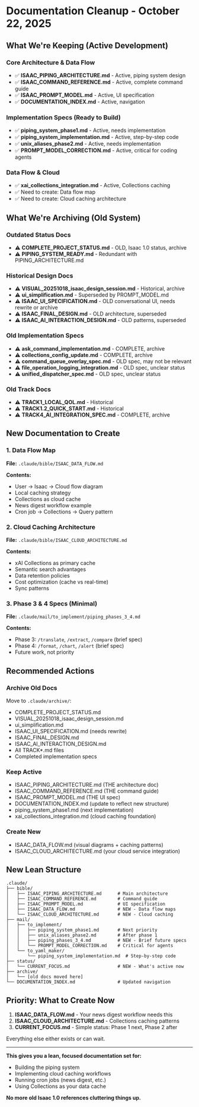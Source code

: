 # Documentation Cleanup - October 22, 2025

## What We're Keeping (Active Development)

### Core Architecture & Data Flow
- ✅ **ISAAC_PIPING_ARCHITECTURE.md** - Active, piping system design
- ✅ **ISAAC_COMMAND_REFERENCE.md** - Active, complete command guide
- ✅ **ISAAC_PROMPT_MODEL.md** - Active, UI specification
- ✅ **DOCUMENTATION_INDEX.md** - Active, navigation

### Implementation Specs (Ready to Build)
- ✅ **piping_system_phase1.md** - Active, needs implementation
- ✅ **piping_system_implementation.md** - Active, step-by-step code
- ✅ **unix_aliases_phase2.md** - Active, needs implementation
- ✅ **PROMPT_MODEL_CORRECTION.md** - Active, critical for coding agents

### Data Flow & Cloud
- ✅ **xai_collections_integration.md** - Active, Collections caching
- ✅ Need to create: Data flow map
- ✅ Need to create: Cloud caching architecture

## What We're Archiving (Old System)

### Outdated Status Docs
- ⚠️ **COMPLETE_PROJECT_STATUS.md** - OLD, Isaac 1.0 status, archive
- ⚠️ **PIPING_SYSTEM_READY.md** - Redundant with PIPING_ARCHITECTURE.md

### Historical Design Docs
- ⚠️ **VISUAL_20251018_isaac_design_session.md** - Historical, archive
- ⚠️ **ui_simplification.md** - Superseded by PROMPT_MODEL.md
- ⚠️ **ISAAC_UI_SPECIFICATION.md** - OLD conversational UI, needs rewrite or archive
- ⚠️ **ISAAC_FINAL_DESIGN.md** - OLD architecture, superseded
- ⚠️ **ISAAC_AI_INTERACTION_DESIGN.md** - OLD patterns, superseded

### Old Implementation Specs
- ⚠️ **ask_command_implementation.md** - COMPLETE, archive
- ⚠️ **collections_config_update.md** - COMPLETE, archive
- ⚠️ **command_queue_overlay_spec.md** - OLD spec, may not be relevant
- ⚠️ **file_operation_logging_integration.md** - OLD spec, unclear status
- ⚠️ **unified_dispatcher_spec.md** - OLD spec, unclear status

### Old Track Docs
- ⚠️ **TRACK1_LOCAL_QOL.md** - Historical
- ⚠️ **TRACK1.2_QUICK_START.md** - Historical
- ⚠️ **TRACK4_AI_INTEGRATION_SPEC.md** - COMPLETE, archive

## New Documentation to Create

### 1. Data Flow Map
**File:** `.claude/bible/ISAAC_DATA_FLOW.md`

**Contents:**
- User → Isaac → Cloud flow diagram
- Local caching strategy
- Collections as cloud cache
- News digest workflow example
- Cron job → Collections → Query pattern

### 2. Cloud Caching Architecture
**File:** `.claude/bible/ISAAC_CLOUD_ARCHITECTURE.md`

**Contents:**
- xAI Collections as primary cache
- Semantic search advantages
- Data retention policies
- Cost optimization (cache vs real-time)
- Sync patterns

### 3. Phase 3 & 4 Specs (Minimal)
**File:** `.claude/mail/to_implement/piping_phases_3_4.md`

**Contents:**
- Phase 3: `/translate`, `/extract`, `/compare` (brief spec)
- Phase 4: `/format`, `/chart`, `/alert` (brief spec)
- Future work, not priority

## Recommended Actions

### Archive Old Docs
Move to `.claude/archive/`:
- COMPLETE_PROJECT_STATUS.md
- VISUAL_20251018_isaac_design_session.md
- ui_simplification.md
- ISAAC_UI_SPECIFICATION.md (needs rewrite)
- ISAAC_FINAL_DESIGN.md
- ISAAC_AI_INTERACTION_DESIGN.md
- All TRACK*.md files
- Completed implementation specs

### Keep Active
- ISAAC_PIPING_ARCHITECTURE.md (THE architecture doc)
- ISAAC_COMMAND_REFERENCE.md (THE command guide)
- ISAAC_PROMPT_MODEL.md (THE UI spec)
- DOCUMENTATION_INDEX.md (update to reflect new structure)
- piping_system_phase1.md (next implementation)
- xai_collections_integration.md (cloud caching foundation)

### Create New
- ISAAC_DATA_FLOW.md (visual diagrams + caching patterns)
- ISAAC_CLOUD_ARCHITECTURE.md (your cloud service integration)

## New Lean Structure

```
.claude/
├── bible/
│   ├── ISAAC_PIPING_ARCHITECTURE.md      # Main architecture
│   ├── ISAAC_COMMAND_REFERENCE.md        # Command guide
│   ├── ISAAC_PROMPT_MODEL.md             # UI specification
│   ├── ISAAC_DATA_FLOW.md                # NEW - Data flow maps
│   └── ISAAC_CLOUD_ARCHITECTURE.md       # NEW - Cloud caching
├── mail/
│   ├── to_implement/
│   │   ├── piping_system_phase1.md       # Next priority
│   │   ├── unix_aliases_phase2.md        # After phase 1
│   │   ├── piping_phases_3_4.md          # NEW - Brief future specs
│   │   └── PROMPT_MODEL_CORRECTION.md    # Critical for agents
│   └── to_yaml_maker/
│       └── piping_system_implementation.md  # Step-by-step code
├── status/
│   └── CURRENT_FOCUS.md                  # NEW - What's active now
├── archive/
│   └── [old docs moved here]
└── DOCUMENTATION_INDEX.md                # Updated navigation
```

## Priority: What to Create Now

1. **ISAAC_DATA_FLOW.md** - Your news digest workflow needs this
2. **ISAAC_CLOUD_ARCHITECTURE.md** - Collections caching patterns
3. **CURRENT_FOCUS.md** - Simple status: Phase 1 next, Phase 2 after

Everything else either exists or can wait.

---

**This gives you a lean, focused documentation set for:**
- Building the piping system
- Implementing cloud caching workflows
- Running cron jobs (news digest, etc.)
- Using Collections as your data cache

**No more old Isaac 1.0 references cluttering things up.**
